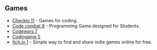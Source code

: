 ## Games​

  * [Checkio 11](https://py.checkio.org/) \- Games for coding.
  * [Code combat 8](https://codecombat.com/) \- Programming Game designed for Students.
  * [Codewars 7](https://www.codewars.com/)
  * [Codingame 5](https://www.codingame.com/home)
  * [Itch.io 1](https://itch.io/) \- Simple way to find and share indie games online for free.